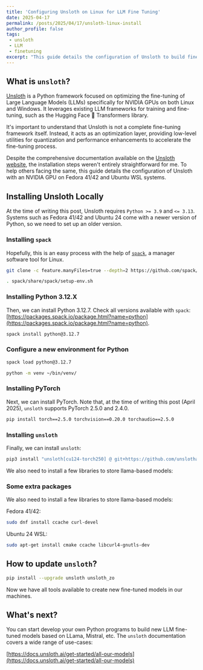 ```yaml
---
title: 'Configuring Unsloth on Linux for LLM Fine Tuning'
date: 2025-04-17
permalink: /posts/2025/04/17/unsloth-linux-install
author_profile: false
tags:
 - unsloth
 - LLM
 - finetuning
excerpt: "This guide details the configuration of Unsloth to build fine-tuned LLM models on NVIDIA GPUs on Linux systems. "
---
```


## What is `unsloth`?

[Unsloth](https://unsloth.ai/) is a Python framework focused on optimizing the fine-tuning of Large Language Models (LLMs) specifically for NVIDIA GPUs on both Linux and Windows. It leverages existing LLM frameworks for training and fine-tuning, such as the Hugging Face 🤗 Transformers library.

It's important to understand that Unsloth is not a complete fine-tuning framework itself. Instead, it acts as an optimization layer, providing low-level utilities for quantization and performance enhancements to accelerate the fine-tuning process.

Despite the comprehensive documentation available on the [Unsloth website](https://docs.unsloth.ai/get-started/beginner-start-here), the installation steps weren't entirely straightforward for me. To help others facing the same, this guide details the configuration of Unsloth with an NVIDIA GPU on Fedora 41/42 and Ubuntu WSL systems.


## Installing Unsloth Locally

At the time of writing this post, Unsloth requires `Python >= 3.9` and `<= 3.13`. Systems such as Fedora 41/42 and Ubuntu 24 come with a newer version of Python, so we need to set up an older version. 

### Installing `spack`

Hopefully, this is an easy process with the help of [`spack`](https://spack.io/), a manager software tool for Linux. 

```bash
git clone -c feature.manyFiles=true --depth=2 https://github.com/spack/spack.git

. spack/share/spack/setup-env.sh
```

### Installing Python 3.12.X

Then, we can install Python 3.12.7. Check all versions available with `spack`: [https://packages.spack.io/package.html?name=python](https://packages.spack.io/package.html?name=python).

```bash
spack install python@3.12.7
```


### Configure a new environment for Python

```bash
spack load python@3.12.7

python -m venv ~/bin/venv/
```

### Installing PyTorch

Next, we can install PyTorch. Note that, at the time of writing this post (April 2025), `unsloth` supports PyTorch 2.5.0 and 2.4.0.

```bash
pip install torch==2.5.0 torchvision==0.20.0 torchaudio==2.5.0
```


### Installing `unsloth`

Finally, we can install `unsloth`:


```bash
pip3 install "unsloth[cu124-torch250] @ git+https://github.com/unslothai/unsloth.git"
```

We also need to install a few libraries to store llama-based models:


### Some extra packages


We also need to install a few libraries to store llama-based models:

Fedora 41/42:

```bash
sudo dnf install ccache curl-devel
```

Ubuntu 24 WSL: 

```bash
sudo apt-get install cmake ccache libcurl4-gnutls-dev 
```


## How to update `unsloth`?

```bash
pip install --upgrade unsloth unsloth_zo
```

Now we have all tools available to create new fine-tuned models in our machines. 


## What's next?

You can start develop your own Python programs to build new LLM fine-tuned models based on LLama, Mistral, etc. The `unsloth` documentation covers a wide range of use-cases:

[https://docs.unsloth.ai/get-started/all-our-models](https://docs.unsloth.ai/get-started/all-our-models)

